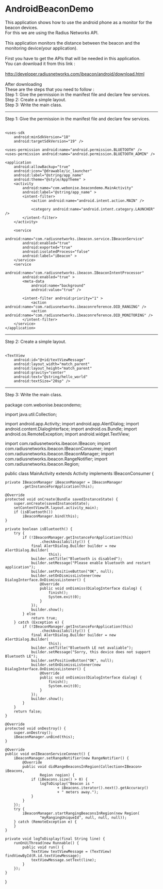 AndroidBeaconDemo
=================
This application shows how to use the android phone as a monitor for the beacon devices.
<br/>For this we are using the Radius Networks API.
<br/>
<br/>This application monitors the distance between the beacon and the monitoring device(your application).
<br/>
<br/>First you have to get the APIs that will be needed in this application.
<br/>You can download it from this link : 
<br/><br/>http://developer.radiusnetworks.com/ibeacon/android/download.html
<br/>
<br/>After downloading 
<br/>
These are the steps that you need to follow :<br/>
Step 1: Give the permission in the manifest file and declare few services.<br/>
Step 2: Create a simple layout.<br/>
Step 3: Write the main class.<br/>
____________________________________________________________________________________________________________________________________________
Step 1: Give the permission in the manifest file and declare few services.<br/><br/>
<?xml version="1.0" encoding="utf-8"?>
<manifest xmlns:android="http://schemas.android.com/apk/res/android"
    package="com.webonise.beacondemo"
    android:versionCode="1"
    android:versionName="1.0" >

    <uses-sdk
        android:minSdkVersion="18"
        android:targetSdkVersion="19" />

    <uses-permission android:name="android.permission.BLUETOOTH" />
    <uses-permission android:name="android.permission.BLUETOOTH_ADMIN" />

    <application
        android:allowBackup="true"
        android:icon="@drawable/ic_launcher"
        android:label="@string/app_name"
        android:theme="@style/AppTheme" >
        <activity
            android:name="com.webonise.beacondemo.MainActivity"
            android:label="@string/app_name" >
            <intent-filter>
                <action android:name="android.intent.action.MAIN" />

                <category android:name="android.intent.category.LAUNCHER" />
            </intent-filter>
        </activity>

        <service
            android:name="com.radiusnetworks.ibeacon.service.IBeaconService"
            android:enabled="true"
            android:exported="true"
            android:isolatedProcess="false"
            android:label="iBeacon" >
        </service>
        <service
            android:name="com.radiusnetworks.ibeacon.IBeaconIntentProcessor"
            android:enabled="true" >
            <meta-data
                android:name="background"
                android:value="true" />

            <intent-filter android:priority="1" >
                <action android:name="com.radiusnetworks.ibeaconreference.DID_RANGING" />
                <action android:name="com.radiusnetworks.ibeaconreference.DID_MONITORING" />
            </intent-filter>
        </service>
    </application>

</manifest>


____________________________________________________________________________________________________________________________________________
Step 2: Create a simple layout.<br/><br/>
<LinearLayout xmlns:android="http://schemas.android.com/apk/res/android"
    xmlns:tools="http://schemas.android.com/tools"
    android:layout_width="match_parent"
    android:layout_height="match_parent"
    tools:context=".MainActivity" >

    <TextView
        android:id="@+id/textViewMessage"
        android:layout_width="match_parent"
        android:layout_height="match_parent"
        android:gravity="center"
        android:text="@string/hello_world"
        android:textSize="20sp" />

</LinearLayout>


____________________________________________________________________________________________________________________________________________
Step 3: Write the main class.<br/><br/>
package com.webonise.beacondemo;

import java.util.Collection;

import android.app.Activity;
import android.app.AlertDialog;
import android.content.DialogInterface;
import android.os.Bundle;
import android.os.RemoteException;
import android.widget.TextView;

import com.radiusnetworks.ibeacon.IBeacon;
import com.radiusnetworks.ibeacon.IBeaconConsumer;
import com.radiusnetworks.ibeacon.IBeaconManager;
import com.radiusnetworks.ibeacon.RangeNotifier;
import com.radiusnetworks.ibeacon.Region;

public class MainActivity extends Activity implements IBeaconConsumer {

	private IBeaconManager iBeaconManager = IBeaconManager
			.getInstanceForApplication(this);

	@Override
	protected void onCreate(Bundle savedInstanceState) {
		super.onCreate(savedInstanceState);
		setContentView(R.layout.activity_main);
		if (isBluetooth())
			iBeaconManager.bind(this);
	}

	private boolean isBluetooth() {
		try {
			if (!IBeaconManager.getInstanceForApplication(this)
					.checkAvailability()) {
				final AlertDialog.Builder builder = new AlertDialog.Builder(
						this);
				builder.setTitle("Bluetooth is disabled");
				builder.setMessage("Please enable bluetooth and restart application");
				builder.setPositiveButton("OK", null);
				builder.setOnDismissListener(new DialogInterface.OnDismissListener() {
					@Override
					public void onDismiss(DialogInterface dialog) {
						finish();
						System.exit(0);
					}
				});
				builder.show();
			} else
				return true;
		} catch (Exception e) {
			if (!IBeaconManager.getInstanceForApplication(this)
					.checkAvailability()) {
				final AlertDialog.Builder builder = new AlertDialog.Builder(
						this);
				builder.setTitle("Bluetooth LE not avaliable");
				builder.setMessage("Sorry, this device does not support Bluetooth LE");
				builder.setPositiveButton("OK", null);
				builder.setOnDismissListener(new DialogInterface.OnDismissListener() {
					@Override
					public void onDismiss(DialogInterface dialog) {
						finish();
						System.exit(0);
					}
				});
				builder.show();
			}
		}
		return false;
	}

	@Override
	protected void onDestroy() {
		super.onDestroy();
		iBeaconManager.unBind(this);
	}

	@Override
	public void onIBeaconServiceConnect() {
		iBeaconManager.setRangeNotifier(new RangeNotifier() {
			@Override
			public void didRangeBeaconsInRegion(Collection<IBeacon> iBeacons,
					Region region) {
				if (iBeacons.size() > 0) {
					logToDisplay("Beacon is "
							+ iBeacons.iterator().next().getAccuracy()
							+ " meters away.");
				}
			}
		});
		try {
			iBeaconManager.startRangingBeaconsInRegion(new Region(
					"myRangingUniqueId", null, null, null));
		} catch (RemoteException e) {
		}
	}

	private void logToDisplay(final String line) {
		runOnUiThread(new Runnable() {
			public void run() {
				TextView textViewMessage = (TextView) findViewById(R.id.textViewMessage);
				textViewMessage.setText(line);
			}
		});
	}
}



